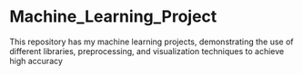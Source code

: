 # Machine_Learning_Project
This repository has my machine learning projects, demonstrating the use of different libraries, preprocessing, and visualization techniques to achieve high accuracy
